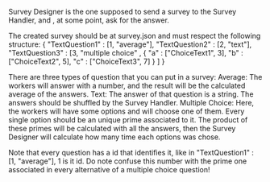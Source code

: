 Survey Designer is the one supposed to send a survey to the Survey Handler, and
, at some point, ask for the answer.

The created survey should be at survey.json and must respect the following
structure:
    {
    "TextQuestion1" : [1, "average"],
    "TextQuestion2" : [2, "text"],
    "TextQuestion3" : [3, "multiple choice" ,
            {
                "a" : ["ChoiceText1", 3],
                "b" : ["ChoiceText2", 5],
                "c" : ["ChoiceText3", 7]
            }
        ]
    }   

There are three types of question that you can put in a survey:
    Average:
            The workers will answer with a number, and the result will be the
        calculated average of the answers.
    Text: 
            The answer of that question is a string. The answers should be shuffled
        by the Survey Handler.
    Multiple Choice:
            Here, the workers will have some options and will choose one of them.
            Every single option should be an unique prime associated to it.
            The product of these primes will be calculated with all the answers,
        then the Survey Designer will calculate how many time each options was
        chose.

Note that every question has a id that identifies it, like in 
"TextQuestion1" : [1, "average"], 1 is it id. Do note confuse this number with
the prime one associated in every alternative of a multiple choice question!




    